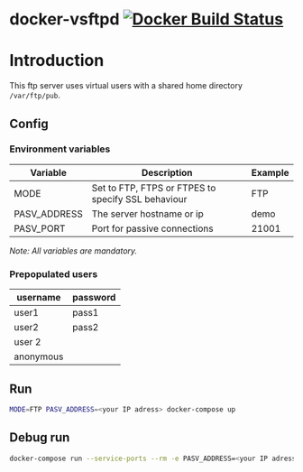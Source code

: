 # docker-vsftpd [![Docker Build Status](https://img.shields.io/docker/build/stellarity/vsftpd.svg)](https://hub.docker.com/r/stellarity/vsftpd)

# Introduction
This ftp server uses virtual users with a shared home directory `/var/ftp/pub`.

## Config

### Environment variables

| Variable | Description | Example |
|--|--|--|
| MODE | Set to FTP, FTPS or FTPES to specify SSL behaviour | FTP |
| PASV_ADDRESS | The server hostname or ip | demo |
| PASV_PORT | Port for passive connections | 21001

*Note: All variables are mandatory.*

### Prepopulated users
| username | password |
|--|--|
| user1 | pass1 |
| user2 | pass2 |
| user 2 | <none> |
| anonymous | <none> |

## Run

```bash
MODE=FTP PASV_ADDRESS=<your IP adress> docker-compose up
```

## Debug run

```bash
docker-compose run --service-ports --rm -e PASV_ADDRESS=<your IP adress> -e MODE=FTP vsftpd
```

